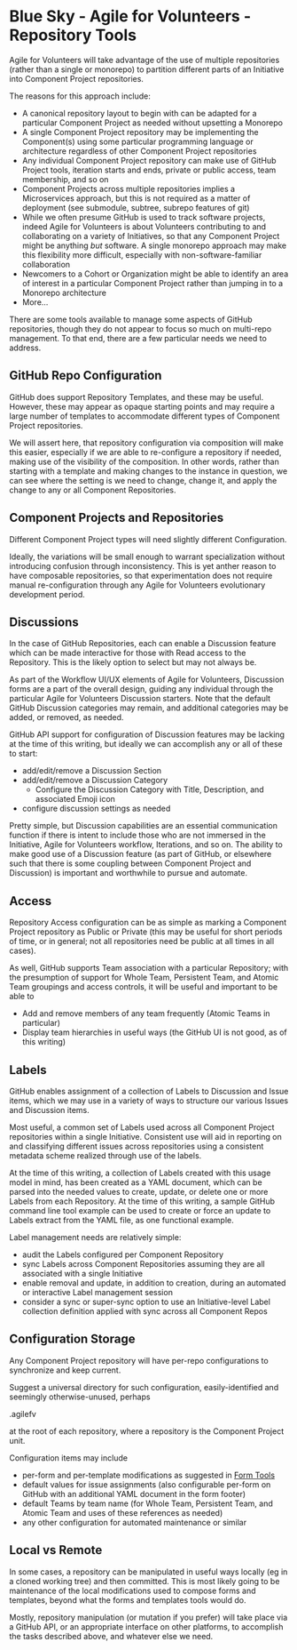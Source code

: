 <!--
 Copyright (C) 2024 Innovate for Vegas Foundation
 
 This file is part of ov-agile-for-volunteers.
 
 ov-agile-for-volunteers is free software: you can redistribute it and/or modify
 it under the terms of the GNU General Public License as published by
 the Free Software Foundation, either version 3 of the License, or
 (at your option) any later version.
 
 ov-agile-for-volunteers is distributed in the hope that it will be useful,
 but WITHOUT ANY WARRANTY; without even the implied warranty of
 MERCHANTABILITY or FITNESS FOR A PARTICULAR PURPOSE.  See the
 GNU General Public License for more details.
 
 You should have received a copy of the GNU General Public License
 along with ov-agile-for-volunteers.  If not, see <https://www.gnu.org/licenses/>.
-->

# Blue Sky - Agile for Volunteers - Repository Tools

Agile for Volunteers will take advantage of the use of multiple repositories (rather than a single or monorepo) to partition different parts of an Initiative into Component Project repositories.

The reasons for this approach include:

- A canonical repository layout to begin with can be adapted for a particular Component Project as needed without upsetting a Monorepo
- A single Component Project repository may be implementing the Component(s) using some particular programming language or architecture regardless of other Component Project repositories
- Any individual Component Project repository can make use of GitHub Project tools, iteration starts and ends, private or public access, team membership, and so on
- Component Projects across multiple repositories implies a Microservices approach, but this is not required as a matter of deployment (see submodule, subtree, subrepo features of git)
- While we often presume GitHub is used to track software projects, indeed Agile for Volunteers is about Volunteers contributing to and collaborating on a variety of Initiatives, so that any Component Project might be anything *but* software. A single monorepo approach may make this flexibility more difficult, especially with non-software-familiar collaboration
- Newcomers to a Cohort or Organization might be able to identify an area of interest in a particular Component Project rather than jumping in to a Monorepo architecture
- More…

There are some tools available to manage some aspects of GitHub repositories, though they do not appear to focus so much on multi-repo management. To that end, there are a few particular needs we need to address.

## GitHub Repo Configuration

GitHub does support Repository Templates, and these may be useful. However, these may appear as opaque starting points and may require a large number of templates to accommodate different types of Component Project repositories.

We will assert here, that repository configuration via composition will make this easier, especially if we are able to re-configure a repository if needed, making use of the visibility of the composition. In other words, rather than starting with a template and making changes to the instance in question, we can see where the setting is we need to change, change it, and apply the change to any or all Component Repositories.

## Component Projects and Repositories

Different Component Project types will need slightly different Configuration.

Ideally, the variations will be small enough to warrant specialization without introducing confusion through inconsistency. This is yet anther reason to have composable repositories, so that experimentation does not require manual re-configuration through any Agile for Volunteers evolutionary development period.

## Discussions

In the case of GitHub Repositories, each can enable a Discussion feature which can be made interactive for those with Read access to the Repository. This is the likely option to select but may not always be.

As part of the Workflow UI/UX elements of Agile for Volunteers, Discussion forms are a part of the overall design, guiding any individual through the particular Agile for Volunteers Discussion starters. Note that the default GitHub Discussion categories may remain, and additional categories may be added, or removed, as needed.

GitHub API support for configuration of Discussion features may be lacking at the time of this writing, but ideally we can accomplish any or all of these to start:

- add/edit/remove a Discussion Section
- add/edit/remove a Discussion Category
  - Configure the Discussion Category with Title, Description, and associated Emoji icon
- configure discussion settings as needed

Pretty simple, but Discussion capabilities are an essential communication function if there is intent to include those who are not immersed in the Initiative, Agile for Volunteers workflow, Iterations, and so on. The ability to make good use of a Discussion feature (as part of GitHub, or elsewhere such that there is some coupling between Component Project and Discussion) is important and worthwhile to pursue and automate.

## Access

Repository Access configuration can be as simple as marking a Component Project repository as Public or Private (this may be useful for short periods of time, or in general; not all repositories need be public at all times in all cases).

As well, GitHub supports Team association with a particular Repository; with the presumption of support for Whole Team, Persistent Team, and Atomic Team groupings and access controls, it will be useful and important to be able to

- Add and remove members of any team frequently (Atomic Teams in particular)
- Display team hierarchies in useful ways (the GitHub UI is not good, as of this writing)

## Labels

GitHub enables assignment of a collection of Labels to Discussion and Issue items, which we may use in a variety of ways to structure our various Issues and Discussion items.

Most useful, a common set of Labels used across all Component Project repositories within a single Initiative. Consistent use will aid in reporting on and classifying different issues across repositories using a consistent metadata scheme realized through use of the labels.

At the time of this writing, a collection of Labels created with this usage model in mind, has been created as a YAML document, which can be parsed into the needed values to create, update, or delete one or more Labels from each Repository. At the time of this writing, a sample GitHub command line tool example can be used to create or force an update to Labels extract from the YAML file, as one functional example.

Label management needs are relatively simple:

- audit the Labels configured per Component Repository
- sync Labels across Component Repositories assuming they are all associated with a single Initiative
- enable removal and update, in addition to creation, during an automated or interactive Label management session
- consider a sync or super-sync option to use an Initiative-level Label collection definition applied with sync across all Component Repos

## Configuration Storage

Any Component Project repository will have per-repo configurations to synchronize and keep current.

Suggest a universal directory for such configuration, easily-identified and seemingly otherwise-unused, perhaps

.agilefv

at the root of each repository, where a repository is the Component Project unit.

Configuration items may include

- per-form and per-template modifications as suggested in [Form Tools](formtools.md)
- default values for issue assignments (also configurable per-form on GitHub with an additional YAML document in the form footer)
- default Teams by team name (for Whole Team, Persistent Team, and Atomic Team and uses of these references as needed)
- any other configuration for automated maintenance or similar

## Local vs Remote

In some cases, a repository can be manipulated in useful ways locally (eg in a cloned working tree) and then committed. This is most likely going to be maintenance of the local modifications used to compose forms and templates, beyond what the forms and templates tools would do.

Mostly, repository manipulation (or mutation if you prefer) will take place via a GitHub API, or an appropriate interface on other platforms, to accomplish the tasks described above, and whatever else we need.
